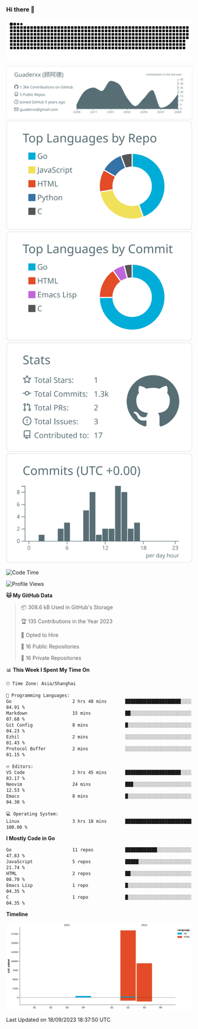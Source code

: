 ### Hi there 👋

<picture>
  <source media="(prefers-color-scheme: dark)" srcset="https://raw.githubusercontent.com/Guaderxx/Guaderxx/output/github-snake-dark.svg">
  <source media="(prefers-color-scheme: light)" srcset="https://raw.githubusercontent.com/Guaderxx/Guaderxx/output/github-snake.svg">
  <img alt="github-snake" src="https://raw.githubusercontent.com/Guaderxx/Guaderxx/output/github-snake.svg">
</picture>

<div align="center">


![](https://raw.githubusercontent.com/Guaderxx/Guaderxx/main/profile-summary-card-output/default/0-profile-details.svg)
![](https://raw.githubusercontent.com/Guaderxx/Guaderxx/main/profile-summary-card-output/default/1-repos-per-language.svg)
![](https://raw.githubusercontent.com/Guaderxx/Guaderxx/main/profile-summary-card-output/default/2-most-commit-language.svg)
![](https://raw.githubusercontent.com/Guaderxx/Guaderxx/main/profile-summary-card-output/default/3-stats.svg)
![](https://raw.githubusercontent.com/Guaderxx/Guaderxx/main/profile-summary-card-output/default/4-productive-time.svg)


</div>

<!--START_SECTION:waka-->
![Code Time](http://img.shields.io/badge/Code%20Time-220%20hrs%2038%20mins-blue)

![Profile Views](http://img.shields.io/badge/Profile%20Views-0-blue)

**🐱 My GitHub Data** 

> 📦 308.6 kB Used in GitHub's Storage 
 > 
> 🏆 135 Contributions in the Year 2023
 > 
> 💼 Opted to Hire
 > 
> 📜 16 Public Repositories 
 > 
> 🔑 16 Private Repositories 
 > 
📊 **This Week I Spent My Time On** 

```text
🕑︎ Time Zone: Asia/Shanghai

💬 Programming Languages: 
Go                       2 hrs 48 mins       █████████████████████░░░░   84.91 % 
Markdown                 15 mins             ██░░░░░░░░░░░░░░░░░░░░░░░   07.68 % 
Git Config               8 mins              █░░░░░░░░░░░░░░░░░░░░░░░░   04.23 % 
Ezhil                    2 mins              ░░░░░░░░░░░░░░░░░░░░░░░░░   01.43 % 
Protocol Buffer          2 mins              ░░░░░░░░░░░░░░░░░░░░░░░░░   01.15 % 

🔥 Editors: 
VS Code                  2 hrs 45 mins       █████████████████████░░░░   83.17 % 
Neovim                   24 mins             ███░░░░░░░░░░░░░░░░░░░░░░   12.53 % 
Emacs                    8 mins              █░░░░░░░░░░░░░░░░░░░░░░░░   04.30 % 

💻 Operating System: 
Linux                    3 hrs 18 mins       █████████████████████████   100.00 % 
```

**I Mostly Code in Go** 

```text
Go                       11 repos            ████████████░░░░░░░░░░░░░   47.83 % 
JavaScript               5 repos             █████░░░░░░░░░░░░░░░░░░░░   21.74 % 
HTML                     2 repos             ██░░░░░░░░░░░░░░░░░░░░░░░   08.70 % 
Emacs Lisp               1 repo              █░░░░░░░░░░░░░░░░░░░░░░░░   04.35 % 
C                        1 repo              █░░░░░░░░░░░░░░░░░░░░░░░░   04.35 % 
```



**Timeline**

![Lines of Code chart](https://raw.githubusercontent.com/Guaderxx/Guaderxx/main/assets/bar_graph.png)


 Last Updated on 18/09/2023 18:37:50 UTC
<!--END_SECTION:waka-->
